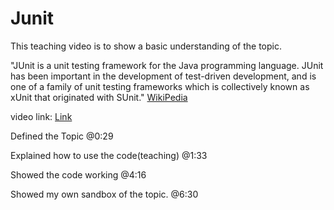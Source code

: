 # Junit
This teaching video is to show a basic understanding of the topic.

"JUnit is a unit testing framework for the Java programming language. JUnit has been important in the development of test-driven development, and is one of a family of unit testing frameworks which is collectively known as xUnit that originated with SUnit."
[WikiPedia](https://en.wikipedia.org/wiki/JUnit)

video link:  [Link](https://youtu.be/UF7Jp5B3Yvc) 

Defined the Topic
@0:29

Explained how to use the code(teaching)
@1:33

Showed the code working
@4:16

Showed my own sandbox of the topic.
@6:30
